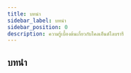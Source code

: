 ```yaml
---
title: บทนำ
sidebar_label: บทนำ
sidebar_position: 0
description: ความรู้เบื้องต้นเกี่ยวกับไคลเอ็นต์ไลบรารี
---
```


## บทนำ
